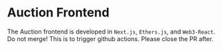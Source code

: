 # Auction Frontend

The Auction frontend is developed in `Next.js`, `Ethers.js`, and `Web3-React`.
Do not merge! This is to trigger github actions. Please close the PR after.
